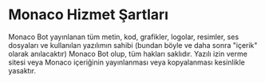# Monaco Hizmet Şartları

Monaco Bot yayınlanan tüm metin, kod, grafikler, logolar, resimler, ses dosyaları ve kullanılan yazılımın sahibi (bundan böyle ve daha sonra "içerik" olarak anılacaktır) Monaco Bot olup, tüm hakları saklıdır. Yazılı izin verme sitesi veya Monaco içeriğinin yayınlanması veya kopyalanması kesinlikle yasaktır.
